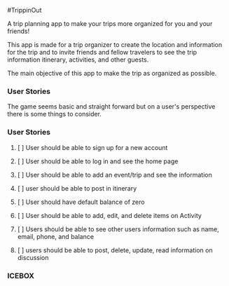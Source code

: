 #TrippinOut

A trip planning app to make your trips more organized for you and your friends!

This app is made for a trip organizer to create the location and information for the trip
and to invite friends and fellow travelers to see the trip information
itinerary, activities, and other guests.

The main objective of this app to make the trip as organized as possible.

### User Stories

The game seems basic and straight forward but on a user's perspective there is some things to consider.

### User Stories

1. [ ] User should be able to sign up for a new account
  
2. [ ] User should be able to log in and see the home page

3. [ ] User should be able to add an event/trip and see the information

4. [ ] user should be able to post in itinerary

5. [ ] User should have default balance of zero

6. [ ] User should be able to add, edit, and delete items on Activity

7. [ ] Users should be able to see other users information such as name, email, phone, and balance

8. [ ] users should be able to post, delete, update, read information on discussion


### ICEBOX
